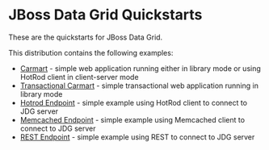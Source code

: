 JBoss Data Grid Quickstarts
===========================

These are the quickstarts for JBoss Data Grid.

This distribution contains the following examples:

* [Carmart](carmart-quickstart) - simple web application running either in library mode or using HotRod client in client-server mode
* [Transactional Carmart](carmart-quickstart-tx) - simple transactional web application running in library mode
* [Hotrod Endpoint](hotrod-endpoint-quickstart) - simple example using HotRod client to connect to JDG server
* [Memcached Endpoint](memcached-endpoint-quickstart) - simple example using Memcached client to connect to JDG server
* [REST Endpoint](rest-endpoint-quickstart) - simple example using REST to connect to JDG server

